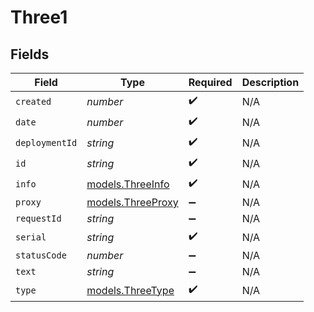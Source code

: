 # Three1


## Fields

| Field                                        | Type                                         | Required                                     | Description                                  |
| -------------------------------------------- | -------------------------------------------- | -------------------------------------------- | -------------------------------------------- |
| `created`                                    | *number*                                     | :heavy_check_mark:                           | N/A                                          |
| `date`                                       | *number*                                     | :heavy_check_mark:                           | N/A                                          |
| `deploymentId`                               | *string*                                     | :heavy_check_mark:                           | N/A                                          |
| `id`                                         | *string*                                     | :heavy_check_mark:                           | N/A                                          |
| `info`                                       | [models.ThreeInfo](../models/threeinfo.md)   | :heavy_check_mark:                           | N/A                                          |
| `proxy`                                      | [models.ThreeProxy](../models/threeproxy.md) | :heavy_minus_sign:                           | N/A                                          |
| `requestId`                                  | *string*                                     | :heavy_minus_sign:                           | N/A                                          |
| `serial`                                     | *string*                                     | :heavy_check_mark:                           | N/A                                          |
| `statusCode`                                 | *number*                                     | :heavy_minus_sign:                           | N/A                                          |
| `text`                                       | *string*                                     | :heavy_minus_sign:                           | N/A                                          |
| `type`                                       | [models.ThreeType](../models/threetype.md)   | :heavy_check_mark:                           | N/A                                          |
